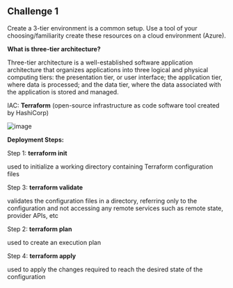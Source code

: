 ## Challenge 1

Create a 3-tier environment is a common setup. Use a tool of your choosing/familiarity create these 
resources on a cloud environment (Azure).


**What is three-tier architecture?**

Three-tier architecture is a well-established software application architecture that organizes applications into three logical and physical computing tiers: the presentation tier, or user interface; the application tier, where data is processed; and the data tier, where the data associated with the application is stored and managed.

IAC: **Terraform** (open-source infrastructure as code software tool created by HashiCorp)



![image](https://github.com/preethabarma/Preetha_KPMG_Challenge/assets/77629130/6840a98f-6869-468d-be31-68827141fd34)



**Deployment Steps:**

Step 1: **terraform init**

used to initialize a working directory containing Terraform configuration files

Step 3: **terraform validate**

validates the configuration files in a directory, referring only to the configuration and not accessing any remote services such as remote state, provider APIs, etc

Step 2: **terraform plan**

used to create an execution plan

Step 4: **terraform apply**

used to apply the changes required to reach the desired state of the configuration
